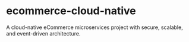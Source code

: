# ecommerce-cloud-native
A cloud-native eCommerce microservices project with secure, scalable, and event-driven architecture.
